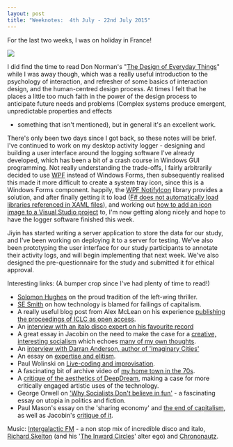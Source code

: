 ```yaml
---
layout: post
title: "Weeknotes:  4th July - 22nd July 2015"
---
```


For the last two weeks, I was on holiday in France!

![](https://igcdn-photos-b-a.akamaihd.net/hphotos-ak-xaf1/t51.2885-15/11352288_950985818276449_748165880_n.jpg)

I did find the time to read Don Norman's "[The Design of Everyday Things](https://www.goodreads.com/book/show/840.The_Design_of_Everyday_Things)" while
I was away though, which was a really useful introduction to the psychology of
interaction, and refresher of some basics of interaction design, and the
human-centred design process. At times I felt that he places a little too much
faith in the power of the design process to anticipate future needs and problems
(Complex systems produce emergent, unpredictable properties and effects
- something that isn't mentioned), but in general it's an excellent work.

There's only been two days since I got back, so these notes will be brief.
 I've continued to work on my desktop activity logger -
designing and building a user interface around the logging software I've
already developed, which has been a bit of a crash course in Windows GUI
programming. Not really understanding the trade-offs, I fairly arbitrarily
decided to use
[WPF](https://msdn.microsoft.com/en-us/library/ms754130(v=vs.110).aspx) instead
of Windows Forms, then subsequently realised this made it more difficult to
create a system tray icon, since this is a Windows Forms component. happily, the
[WPF NotifyIcon](http://www.hardcodet.net/wpf-notifyicon) library provides
a solution, and after finally getting it to load ([F# does not automatically load
libraries referenced in XAML files](https://github.com/fsprojects/FSharpx.Extras/issues/159)), and working out [how to add an icon
image to a Visual Studio project](http://stackoverflow.com/questions/278943/in-wpf-how-do-i-specify-the-path-to-a-file-nested-in-a-directory-using-xaml) to, I'm now getting along nicely and hope to have the logger software finished this week.

Jiyin has started writing a server application to store the data for our study,
and I've been working on deploying it to a server for testing. We've also been prototyping
the user interface for our study participants to annotate their activity logs,
and will begin implementing that next week. We've also designed the
pre-questionnaire for the study and submitted it for ethical approval.

Interesting links: (A bumper crop since I've had plenty of time to read!)

 - [Solomon Hughes](http://www.morningstaronline.co.uk/a-f9c2-Crime-against-left-wing-thrillers#.Va5xTBNVhBe) on the proud tradition of the left-wing thriller.
 - [SE Smith](http://www.theguardian.com/commentisfree/2015/jul/06/blame-technology-capitalism-smartphones) on how technology is blamed for failings of capitalism.
 - A really useful blog post from Alex McLean on his experience [publishing the
   proceedings of ICLC as open access](http://yaxu.org/how-to-publish-open-access-conference-proceedings/).
 - An [interview with an italo disco expert on his favourite record](http://www.electronicbeats.net/rewind-an-expert-on-how-italo-disco-became-cool-again/)
 - A great essay in Jacobin on the need to make the case for a [creative,
   interesting socialism](https://www.jacobinmag.com/2015/07/russian-revolution-art-vonnegut-equality/) which echoes [many of my own thoughts](http://blog.timcowlishaw.co.uk/2015/06/15/our-politics-is-utopian-or-it-is-nothing/).
 - An [interview with Darran Anderson, author of 'Imaginary Cities'](http://www.citymetric.com/skylines/interview-darran-anderson-author-imaginary-cities-architecture-power-jetsons-1238)
 - An essay on [expertise and elitism](http://thefederalist.com/2014/01/17/the-death-of-expertise/).
 - Paul Wolinski on [Live-coding and improvisation](http://www.paulwolinski.co.uk/?p=357).
 - A fascinating bit of archive video of [my home town in the 70s](http://player.bfi.org.uk/film/watch-welcome-to-redhill-the-jewel-of-the-south-1975/#.VZ2FtzQrE-o.facebook).
 - A [critique of the aesthetics of DeepDream](http://jtnimoy.com/blogs/projects/50616707-deepdream-avoiding-kitsch), making a case for more critically engaged artistic uses of the technology.
 - George Orwell on ['Why Socialists Don't believe in
   fun'](http://orwell.ru/library/articles/socialists/english/e_fun) - a fascinating essay on utopia in politics and fiction.
 - Paul Mason's essay on the 'sharing economy' and [the end of capitalism](http://www.theguardian.com/books/2015/jul/17/postcapitalism-end-of-capitalism-begun), as well as Jacobin's [critique of it](https://www.jacobinmag.com/2015/07/mason-guardian-capitalism-new-economy-post-work/).

Music: [Intergalactic FM](https://intergalacticfm.com/) - a non stop mix of incredible disco and italo, [Richard Skelton](https://open.spotify.com/album/4m6zYEEfGTMEF9hQls3ZBj) (and his '[The Inward Circles](https://theinwardcircles.bandcamp.com/album/belated-movements-for-an-unsanctioned-exhumation-august-1st-1984)' alter ego) and [Chrononautz](http://thequietus.com/articles/18314-chrononautz-noments-stream).


